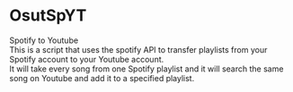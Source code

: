 # OsutSpYT
Spotify to Youtube <br>
This is a script that uses the spotify API to transfer playlists from your Spotify account to your Youtube account.
<br>It will take every song from one Spotify playlist and it will search the same song on Youtube and add it to a specified playlist.

